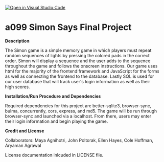 [![Open in Visual Studio Code](https://classroom.github.com/assets/open-in-vscode-f059dc9a6f8d3a56e377f745f24479a46679e63a5d9fe6f495e02850cd0d8118.svg)](https://classroom.github.com/online_ide?assignment_repo_id=5567785&assignment_repo_type=AssignmentRepo)
# a099 Simon Says Final Project
**Description** 

The Simon game is a simple memory game in which players must repeat random sequences of lights by pressing the colored pads in the correct order. Simon will display a sequence and the user adds to the sequence throughout the game and follows the onscreen instructions. Our game uses html for the majority of the frontend framework and JavaScript for the forms as well as connecting the frontend to the database. Lastly SQL is used for our user database that will track user's login information as well as their high scores. 

**Installation/Run Procedure and Dependencies**

Required dependencies for this project are better-sqlite3, browser-sync, bulma, concurrently, cors, express, and md5. The game will be run through browser-sync and launched via a localhost. From there, users may enter their login information and begin playing the game.

**Credit and License**

Collaborators: Maya Agnihotri, John Poltorak, Ellen Hayes, Cole Hoffman, Aryaman Agrawal

License documentation inlcuded in LICENSE file.


